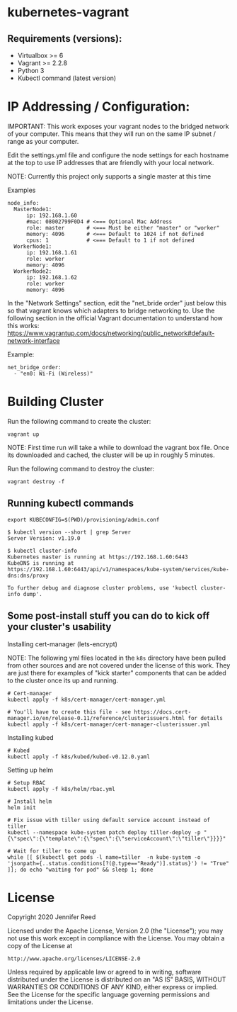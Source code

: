 # kubernetes-vagrant

## Requirements (versions):
- Virtualbox >= 6
- Vagrant >= 2.2.8
- Python 3
- Kubectl command (latest version)

# IP Addressing / Configuration:
IMPORTANT: This work exposes your vagrant nodes to the bridged network of your computer. This means that they will run on the same IP subnet / range as your computer.

Edit the settings.yml file and configure the node settings for each hostname at the top to use IP addresses that are friendly with your local network.

NOTE: Currently this project only supports a single master at this time

Examples
```
node_info:
  MasterNode1:
      ip: 192.168.1.60
      #mac: 08002799F0D4 # <=== Optional Mac Address
      role: master       # <=== Must be either "master" or "worker"
      memory: 4096       # <=== Default to 1024 if not defined
      cpus: 1            # <=== Default to 1 if not defined
  WorkerNode1:
      ip: 192.168.1.61
      role: worker
      memory: 4096
  WorkerNode2:
      ip: 192.168.1.62
      role: worker
      memory: 4096
```

In the "Network Settings" section, edit the "net_bride order" just below this so that vagrant knows which adapters to bridge networking to. Use the following section in the official Vagrant documentation to understand how this works: https://www.vagrantup.com/docs/networking/public_network#default-network-interface

Example:
```
net_bridge_order:
  - "en0: Wi-Fi (Wireless)"
```

# Building Cluster
Run the following command to create the cluster:
```
vagrant up
```
NOTE: First time run will take a while to download the vagrant box file. Once its downloaded and cached, the cluster will be up in roughly 5 minutes.

Run the following command to destroy the cluster:
```
vagrant destroy -f
```

## Running kubectl commands

```
export KUBECONFIG=$(PWD)/provisioning/admin.conf
```

```
$ kubectl version --short | grep Server
Server Version: v1.19.0

$ kubectl cluster-info
Kubernetes master is running at https://192.168.1.60:6443
KubeDNS is running at https://192.168.1.60:6443/api/v1/namespaces/kube-system/services/kube-dns:dns/proxy

To further debug and diagnose cluster problems, use 'kubectl cluster-info dump'.
```

## Some post-install stuff you can do to kick off your cluster's usability

Installing cert-manager (lets-encrypt)

NOTE: The following yml files located in the `k8s` directory have been pulled from other sources and are not covered under the license of this work. They are just there for examples of "kick starter" components that can be added to the cluster once its up and running.

```
# Cert-manager
kubectl apply -f k8s/cert-manager/cert-manager.yml

# You'll have to create this file - see https://docs.cert-manager.io/en/release-0.11/reference/clusterissuers.html for details
kubectl apply -f k8s/cert-manager/cert-manager-clusterissuer.yml
```

Installing kubed
```
# Kubed
kubectl apply -f k8s/kubed/kubed-v0.12.0.yaml
```

Setting up helm
```
# Setup RBAC
kubectl apply -f k8s/helm/rbac.yml

# Install helm
helm init

# Fix issue with tiller using default service account instead of tiller
kubectl --namespace kube-system patch deploy tiller-deploy -p "{\"spec\":{\"template\":{\"spec\":{\"serviceAccount\":\"tiller\"}}}}"

# Wait for tiller to come up
while [[ $(kubectl get pods -l name=tiller  -n kube-system -o 'jsonpath={..status.conditions[?(@.type=="Ready")].status}') != "True" ]]; do echo "waiting for pod" && sleep 1; done
```

# License
Copyright 2020 Jennifer Reed

Licensed under the Apache License, Version 2.0 (the "License");
you may not use this work except in compliance with the License.
You may obtain a copy of the License at

    http://www.apache.org/licenses/LICENSE-2.0

Unless required by applicable law or agreed to in writing, software
distributed under the License is distributed on an "AS IS" BASIS,
WITHOUT WARRANTIES OR CONDITIONS OF ANY KIND, either express or implied.
See the License for the specific language governing permissions and
limitations under the License.
